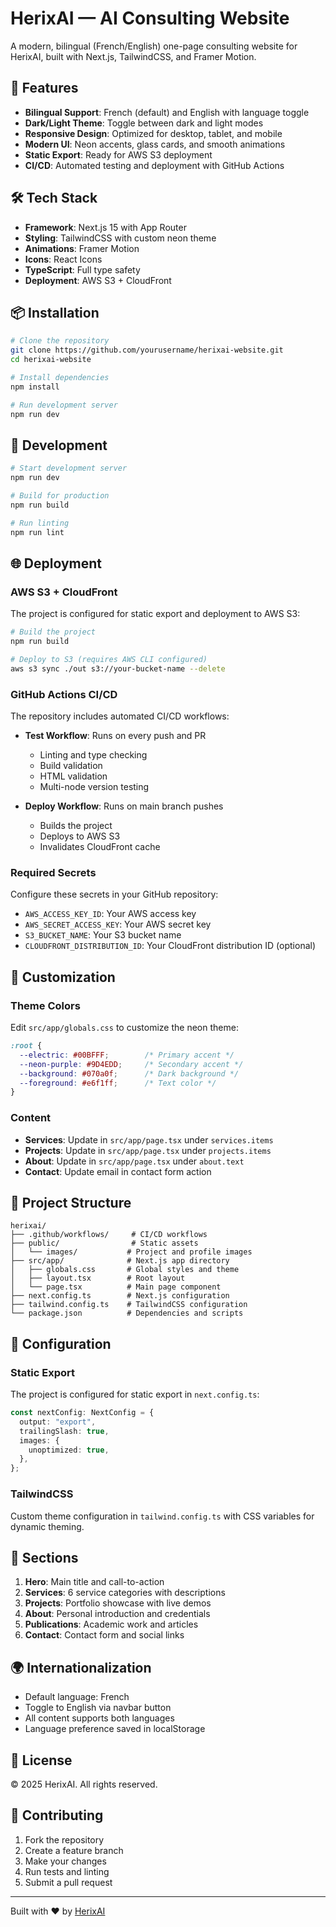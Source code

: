 # HerixAI — AI Consulting Website

A modern, bilingual (French/English) one-page consulting website for HerixAI, built with Next.js, TailwindCSS, and Framer Motion.

## 🚀 Features

- **Bilingual Support**: French (default) and English with language toggle
- **Dark/Light Theme**: Toggle between dark and light modes
- **Responsive Design**: Optimized for desktop, tablet, and mobile
- **Modern UI**: Neon accents, glass cards, and smooth animations
- **Static Export**: Ready for AWS S3 deployment
- **CI/CD**: Automated testing and deployment with GitHub Actions

## 🛠️ Tech Stack

- **Framework**: Next.js 15 with App Router
- **Styling**: TailwindCSS with custom neon theme
- **Animations**: Framer Motion
- **Icons**: React Icons
- **TypeScript**: Full type safety
- **Deployment**: AWS S3 + CloudFront

## 📦 Installation

```bash
# Clone the repository
git clone https://github.com/yourusername/herixai-website.git
cd herixai-website

# Install dependencies
npm install

# Run development server
npm run dev
```

## 🚀 Development

```bash
# Start development server
npm run dev

# Build for production
npm run build

# Run linting
npm run lint
```

## 🌐 Deployment

### AWS S3 + CloudFront

The project is configured for static export and deployment to AWS S3:

```bash
# Build the project
npm run build

# Deploy to S3 (requires AWS CLI configured)
aws s3 sync ./out s3://your-bucket-name --delete
```

### GitHub Actions CI/CD

The repository includes automated CI/CD workflows:

- **Test Workflow**: Runs on every push and PR
  - Linting and type checking
  - Build validation
  - HTML validation
  - Multi-node version testing

- **Deploy Workflow**: Runs on main branch pushes
  - Builds the project
  - Deploys to AWS S3
  - Invalidates CloudFront cache

### Required Secrets

Configure these secrets in your GitHub repository:

- `AWS_ACCESS_KEY_ID`: Your AWS access key
- `AWS_SECRET_ACCESS_KEY`: Your AWS secret key
- `S3_BUCKET_NAME`: Your S3 bucket name
- `CLOUDFRONT_DISTRIBUTION_ID`: Your CloudFront distribution ID (optional)

## 🎨 Customization

### Theme Colors

Edit `src/app/globals.css` to customize the neon theme:

```css
:root {
  --electric: #00BFFF;        /* Primary accent */
  --neon-purple: #9D4EDD;     /* Secondary accent */
  --background: #070a0f;      /* Dark background */
  --foreground: #e6f1ff;      /* Text color */
}
```

### Content

- **Services**: Update in `src/app/page.tsx` under `services.items`
- **Projects**: Update in `src/app/page.tsx` under `projects.items`
- **About**: Update in `src/app/page.tsx` under `about.text`
- **Contact**: Update email in contact form action

## 📁 Project Structure

```
herixai/
├── .github/workflows/     # CI/CD workflows
├── public/                # Static assets
│   └── images/           # Project and profile images
├── src/app/              # Next.js app directory
│   ├── globals.css       # Global styles and theme
│   ├── layout.tsx        # Root layout
│   └── page.tsx          # Main page component
├── next.config.ts        # Next.js configuration
├── tailwind.config.ts    # TailwindCSS configuration
└── package.json          # Dependencies and scripts
```

## 🔧 Configuration

### Static Export

The project is configured for static export in `next.config.ts`:

```typescript
const nextConfig: NextConfig = {
  output: "export",
  trailingSlash: true,
  images: {
    unoptimized: true,
  },
};
```

### TailwindCSS

Custom theme configuration in `tailwind.config.ts` with CSS variables for dynamic theming.

## 📱 Sections

1. **Hero**: Main title and call-to-action
2. **Services**: 6 service categories with descriptions
3. **Projects**: Portfolio showcase with live demos
4. **About**: Personal introduction and credentials
5. **Publications**: Academic work and articles
6. **Contact**: Contact form and social links

## 🌍 Internationalization

- Default language: French
- Toggle to English via navbar button
- All content supports both languages
- Language preference saved in localStorage

## 📄 License

© 2025 HerixAI. All rights reserved.

## 🤝 Contributing

1. Fork the repository
2. Create a feature branch
3. Make your changes
4. Run tests and linting
5. Submit a pull request

---

Built with ❤️ by [HerixAI](https://herixai.com)